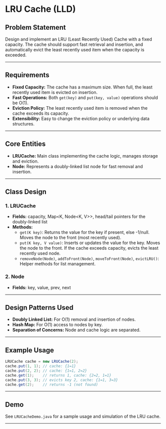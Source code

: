 # LRU Cache (LLD)

## Problem Statement

Design and implement an LRU (Least Recently Used) Cache with a fixed capacity. The cache should support fast retrieval and insertion, and automatically evict the least recently used item when the capacity is exceeded.

---

## Requirements

- **Fixed Capacity:** The cache has a maximum size. When full, the least recently used item is evicted on insertion.
- **Fast Operations:** Both `get(key)` and `put(key, value)` operations should be O(1).
- **Eviction Policy:** The least recently used item is removed when the cache exceeds its capacity.
- **Extensibility:** Easy to change the eviction policy or underlying data structures.

---

## Core Entities

- **LRUCache:** Main class implementing the cache logic, manages storage and eviction.
- **Node:** Represents a doubly-linked list node for fast removal and insertion.

---

## Class Design

### 1. LRUCache
- **Fields:** capacity, Map<K, Node<K, V>>, head/tail pointers for the doubly-linked list
- **Methods:**
    - `get(K key)`: Returns the value for the key if present, else -1/null. Moves the node to the front (most recently used).
    - `put(K key, V value)`: Inserts or updates the value for the key. Moves the node to the front. If the cache exceeds capacity, evicts the least recently used node.
    - `removeNode(Node)`, `addToFront(Node)`, `moveToFront(Node)`, `evictLRU()`: Helper methods for list management.

### 2. Node
- **Fields:** key, value, prev, next

---

## Design Patterns Used

- **Doubly Linked List:** For O(1) removal and insertion of nodes.
- **Hash Map:** For O(1) access to nodes by key.
- **Separation of Concerns:** Node and cache logic are separated.

---

## Example Usage

```java
LRUCache cache = new LRUCache(2);
cache.put(1, 1); // cache: {1=1}
cache.put(2, 2); // cache: {1=1, 2=2}
cache.get(1);    // returns 1, cache: {2=2, 1=1}
cache.put(3, 3); // evicts key 2, cache: {1=1, 3=3}
cache.get(2);    // returns -1 (not found)
```

---

## Demo

See `LRUCacheDemo.java` for a sample usage and simulation of the LRU cache.

---
